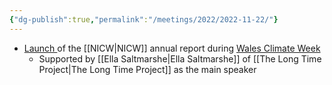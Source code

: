 ```yaml
---
{"dg-publish":true,"permalink":"/meetings/2022/2022-11-22/"}
---
```


- [Launch ](https://nationalinfrastructurecommission.wales/wp-content/uploads/2022/11/NICWAnnualReportVideo.webm)of the [[NICW\|NICW]] annual report during [Wales Climate Week](https://www.gov.wales/wales-climate-week-2022)
	- Supported by [[Ella Saltmarshe\|Ella Saltmarshe]] of [[The Long Time Project\|The Long Time Project]] as the main speaker